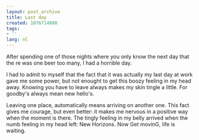```yaml
---
layout: post_archive
title: Last day
created: 1076714880
tags:
- ''
lang: nl
---
```

After spending one of those nights where you only know the next day that the re was one beer too many, I had a horrible day.

I had to admit to myself that the fact that it was actually my last day at work gave me some power, but not enought to get this boozy feeling in my head away. Knowing you have to leave always makes my skin tingle a little. For goodby's always mean new hello's.

Leaving one place, automatically means arriving on another one. This fact gives me courage, but even better: it makes me nervous in a positive way when the moment is there. The tingly feeling in my belly arrived when the numb feeling in my head left: New Horizons. Now Get movinG, life is waiting.
